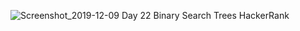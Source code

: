 ![Screenshot_2019-12-09 Day 22 Binary Search Trees HackerRank](https://user-images.githubusercontent.com/45221397/70453165-4f0c1b00-1ace-11ea-8c67-aa7446480a5e.png)
